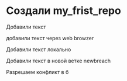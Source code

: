 # Создали my_frist_repo

Добавили текст

добавили текст через web browzer

Добавили текст локально

Добавили текст в новой ветке newbreach

Разрешаем конфликт в б
